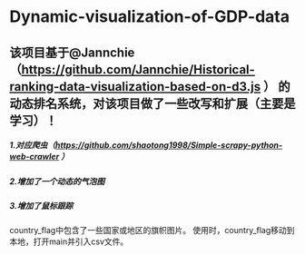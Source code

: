 # Dynamic-visualization-of-GDP-data

## 该项目基于@Jannchie（https://github.com/Jannchie/Historical-ranking-data-visualization-based-on-d3.js ） 的动态排名系统，对该项目做了一些改写和扩展（主要是学习）！

##### 1.对应爬虫（https://github.com/shaotong1998/Simple-scrapy-python-web-crawler ）
##### 2.增加了一个动态的气泡图
##### 3.增加了鼠标跟踪


country_flag中包含了一些国家或地区的旗帜图片。
使用时，country_flag移动到本地，打开main并引入csv文件。

